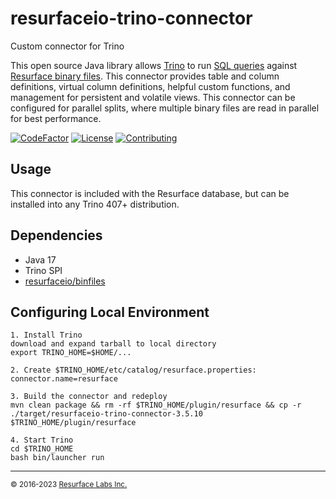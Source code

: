 # resurfaceio-trino-connector
Custom connector for Trino

This open source Java library allows [Trino](https://trino.io) to run [SQL queries](https://resurface.io/docs#sql-reference)
against [Resurface binary files](https://github.com/resurfaceio/binfiles). This connector provides table and column
definitions, virtual column definitions, helpful custom functions, and management for persistent and volatile views.
This connector can be configured for parallel splits, where multiple binary files are read in parallel for best performance.

[![CodeFactor](https://www.codefactor.io/repository/github/resurfaceio/trino-connector/badge)](https://www.codefactor.io/repository/github/resurfaceio/trino-connector)
[![License](https://img.shields.io/github/license/resurfaceio/trino-connector)](https://github.com/resurfaceio/trino-connector/blob/v3.5.x/LICENSE)
[![Contributing](https://img.shields.io/badge/contributions-welcome-green.svg)](https://github.com/resurfaceio/trino-connector/blob/v3.5.x/CONTRIBUTING.md)

## Usage

This connector is included with the Resurface database, but can be installed
into any Trino 407+ distribution.

## Dependencies

* Java 17
* Trino SPI
* [resurfaceio/binfiles](https://github.com/resurfaceio/binfiles)

## Configuring Local Environment

```
1. Install Trino
download and expand tarball to local directory
export TRINO_HOME=$HOME/...

2. Create $TRINO_HOME/etc/catalog/resurface.properties:
connector.name=resurface

3. Build the connector and redeploy
mvn clean package && rm -rf $TRINO_HOME/plugin/resurface && cp -r ./target/resurfaceio-trino-connector-3.5.10 $TRINO_HOME/plugin/resurface

4. Start Trino
cd $TRINO_HOME
bash bin/launcher run
```

---
<small>&copy; 2016-2023 <a href="https://resurface.io">Resurface Labs Inc.</a></small>
